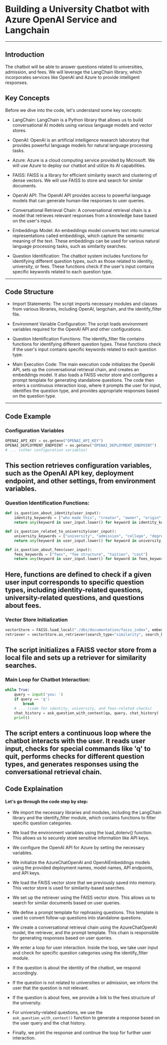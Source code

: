 # Building a University Chatbot with Azure OpenAI Service and Langchain
---

## Introduction
The chatbot will be able to answer questions related to universities, admission, and fees. We will leverage the LangChain library, which incorporates services like OpenAI and Azure to provide intelligent responses.

## Key Concepts
Before we dive into the code, let's understand some key concepts:
- LangChain: LangChain is a Python library that allows us to build conversational AI models using various language models and vector stores.

- OpenAI: OpenAI is an artificial intelligence research laboratory that provides powerful language models for natural language processing tasks.

- Azure: Azure is a cloud computing service provided by Microsoft. We will use Azure to deploy our chatbot and utilize its AI capabilities.

- FAISS: FAISS is a library for efficient similarity search and clustering of dense vectors. We will use FAISS to store and search for similar documents.

- OpenAI API: The OpenAI API provides access to powerful language models that can generate human-like responses to user queries.

- Conversational Retrieval Chain: A conversational retrieval chain is a model that retrieves relevant responses from a knowledge base based on the user's input.

- Embeddings Model: An embeddings model converts text into numerical representations called embeddings, which capture the semantic meaning of the text. These embeddings can be used for various natural language processing tasks, such as similarity searches.

- Question Identification: The chatbot system includes functions for identifying different question types, such as those related to identity, university, or fees. These functions check if the user's input contains specific keywords related to each question type.
---

## Code Structure

- Import Statements: The script imports necessary modules and classes from various libraries, including OpenAI, langchain, and the identify_filter file.

- Environment Variable Configuration: The script loads environment variables required for the OpenAI API and other configurations.

- Question Identification Functions: The identify_filter file contains functions for identifying different question types. These functions check if the user's input contains specific keywords related to each question type.

- Main Execution Code: The main execution code initializes the OpenAI API, sets up the conversational retrieval chain, and creates an embeddings model. It also loads a FAISS vector store and configures a prompt template for generating standalone questions. The code then enters a continuous interaction loop, where it prompts the user for input, identifies the question type, and provides appropriate responses based on the question type.
---

## Code Example

### Configuration Variables
```python
OPENAI_API_KEY = os.getenv("OPENAI_API_KEY")
OPENAI_DEPLOYMENT_ENDPOINT = os.getenv("OPENAI_DEPLOYMENT_ENDPOINT")
# ... (other configuration variables)
```
This section retrieves configuration variables, such as the OpenAI API key, deployment endpoint, and other settings, from environment variables.
---

### Question Identification Functions:
```python
def is_question_about_identity(user_input):
    identity_keywords = ["who made this", "creator", "owner", "origin", "made by", "developer", "author"]
    return any(keyword in user_input.lower() for keyword in identity_keywords)

def is_question_related_to_university(user_input):
    university_keywords = ["university", "admission", "college", "degree", "education", "campus", "major", "courses", "enrollment", "academic"]
    return any(keyword in user_input.lower() for keyword in university_keywords)

def is_question_about_fees(user_input):
    fees_keywords = ["fees", "fee structure", "tuition", "cost"]
    return any(keyword in user_input.lower() for keyword in fees_keywords)
```
Here, functions are defined to check if a given user input corresponds to specific question types, including identity-related questions, university-related questions, and questions about fees.
---
### Vector Store Initialization
```python
vectorStore = FAISS.load_local("./dbs/documentation/faiss_index", embeddings)
retriever = vectorStore.as_retriever(search_type="similarity", search_kwargs={"k":2})
```

The script initializes a FAISS vector store from a local file and sets up a retriever for similarity searches.
---
### Main Loop for Chatbot Interaction:
```python
while True:
    query = input('you: ')
    if query == 'q':
        break
    # ... (code for identity, university, and fees-related checks)
    chat_history = ask_question_with_context(qa, query, chat_history)
    print()
```

The script enters a continuous loop where the chatbot interacts with the user. It reads user input, checks for special commands like 'q' to quit, performs checks for different question types, and generates responses using the conversational retrieval chain.
---

## Code Explaination

#### Let's go through the code step by step:

- We import the necessary libraries and modules, including the LangChain library and the identify_filter module, which contains functions to filter specific question categories.

- We load the environment variables using the load_dotenv() function. This allows us to securely store sensitive information like API keys.

- We configure the OpenAI API for Azure by setting the necessary variables.

- We initialize the AzureChatOpenAI and OpenAIEmbeddings models using the provided deployment names, model names, API endpoints, and API keys.

- We load the FAISS vector store that we previously saved into memory. This vector store is used for similarity-based searches.

- We set up the retriever using the FAISS vector store. This allows us to search for similar documents based on user queries.

- We define a prompt template for rephrasing questions. This template is used to convert follow-up questions into standalone questions.

- We create a conversational retrieval chain using the AzureChatOpenAI model, the retriever, and the prompt template. This chain is responsible for generating responses based on user queries.

- We enter a loop for user interaction. Inside the loop, we take user input and check for specific question categories using the identify_filter module.

- If the question is about the identity of the chatbot, we respond accordingly.

- If the question is not related to universities or admission, we inform the user that the question is not relevant.

- If the question is about fees, we provide a link to the fees structure of the university.

- For university-related questions, we use the `ask_question_with_context()` function to generate a response based on the user query and the chat history.

- Finally, we print the response and continue the loop for further user interaction.



